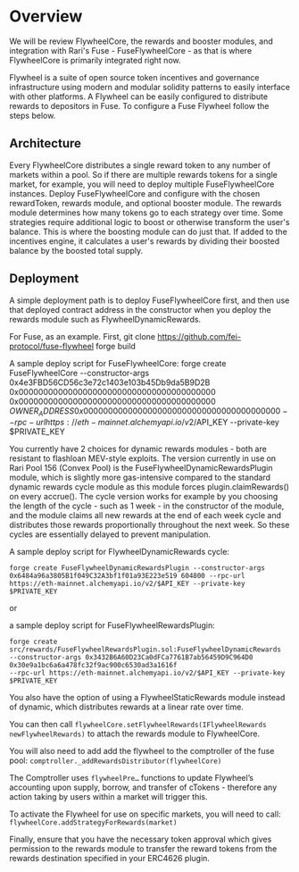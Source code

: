 # Overview

We will be review FlywheelCore, the rewards and booster modules, and integration with Rari's Fuse - FuseFlywheelCore - as that is where FlywheelCore is primarily integrated right now.

Flywheel is a suite of open source token incentives and governance infrastructure using modern and modular solidity patterns to easily interface with other platforms. A Flywheel can be easily configured to distribute rewards to depositors in Fuse. To configure a Fuse Flywheel follow the steps below.

## Architecture 

Every FlywheelCore distributes a single reward token to any number of markets within a pool. So if there are multiple rewards tokens for a single market, for example, you will need to deploy multiple FuseFlywheelCore instances. Deploy FuseFlywheelCore and configure with the chosen rewardToken, rewards module, and optional booster module. The rewards module determines how many tokens go to each strategy over time. Some strategies require additional logic to boost or otherwise transform the user's balance. This is where the boosting module can do just that. If added to the incentives engine, it calculates a user's rewards by dividing their boosted balance by the boosted total supply.

## Deployment

A simple deployment path is to deploy FuseFlywheelCore first, and then use that deployed contract address in the constructor when you deploy the rewards module such as FlywheelDynamicRewards.  

For Fuse, as an example. First,
    git clone https://github.com/fei-protocol/fuse-flywheel
    forge build

A sample deploy script for FuseFlywheelCore:
    forge create FuseFlywheelCore --constructor-args 0x4e3FBD56CD56c3e72c1403e103b45Db9da5B9D2B 0x0000000000000000000000000000000000000000 0x0000000000000000000000000000000000000000 $OWNER_ADDRESS 0x0000000000000000000000000000000000000000 --rpc-url https://eth-mainnet.alchemyapi.io/v2/$API_KEY --private-key $PRIVATE_KEY

You currently have 2 choices for dynamic rewards modules - both are resistant to flashloan MEV-style exploits.  The version currently in use on Rari Pool 156 (Convex Pool) is the FuseFlywheelDynamicRewardsPlugin module, which is slightly more gas-intensive compared to the standard dynamic rewards cycle module as this module forces plugin.claimRewards() on every accrue().  The cycle version works for example by you choosing the length of the cycle - such as 1 week - in the constructor of the module, and the module claims all new rewards at the end of each week cycle and distributes those rewards proportionally throughout the next week. So these cycles are essentially delayed to prevent manipulation.

A sample deploy script for FlywheelDynamicRewards cycle:

    forge create FuseFlywheelDynamicRewardsPlugin --constructor-args 
    0x6484a96a3805B1f049C32A3bf1f01a93E223e519 604800 --rpc-url 
    https://eth-mainnet.alchemyapi.io/v2/$API_KEY --private-key $PRIVATE_KEY

or 

a sample deploy script for FuseFlywheelRewardsPlugin:

    forge create src/rewards/FuseFlywheelRewardsPlugin.sol:FuseFlywheelDynamicRewards 
    --constructor-args 0x3432B6A60D23Ca0dFCa7761B7ab56459D9C964D0 0x30e9a1bc6a6a478fc32f9ac900c6530ad3a1616f 
    --rpc-url https://eth-mainnet.alchemyapi.io/v2/$API_KEY --private-key $PRIVATE_KEY

You also have the option of using a FlywheelStaticRewards module instead of dynamic, which distributes rewards at a linear rate over time.

You can then call `flywheelCore.setFlywheelRewards(IFlywheelRewards newFlywheelRewards)` to attach the rewards module to FlywheelCore.

You will also need to add add the flywheel to the comptroller of the fuse pool: `comptroller._addRewardsDistributor(flywheelCore)`

The Comptroller uses `flywheelPre…` functions to update Flywheel’s accounting upon supply, borrow, and transfer of cTokens - therefore any action taking by users within a market will trigger this.

To activate the Flywheel for use on specific markets, you will need to call: `flywheelCore.addStrategyForRewards(market)`

Finally, ensure that you have the necessary token approval which gives permission to the rewards module to transfer the reward tokens from the rewards destination specified in your ERC4626 plugin.
